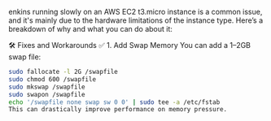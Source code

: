 enkins running slowly on an AWS EC2 t3.micro instance is a common issue, and it's mainly due to the hardware limitations of the instance type. 
Here’s a breakdown of why and what you can do about it:


🛠️ Fixes and Workarounds
✅ 1. Add Swap Memory
You can add a 1–2GB swap file:

``` bash 
sudo fallocate -l 2G /swapfile
sudo chmod 600 /swapfile
sudo mkswap /swapfile
sudo swapon /swapfile
echo '/swapfile none swap sw 0 0' | sudo tee -a /etc/fstab
This can drastically improve performance on memory pressure.

